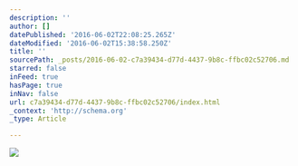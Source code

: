 ```yaml
---
description: ''
author: []
datePublished: '2016-06-02T22:08:25.265Z'
dateModified: '2016-06-02T15:38:58.250Z'
title: ''
sourcePath: _posts/2016-06-02-c7a39434-d77d-4437-9b8c-ffbc02c52706.md
starred: false
inFeed: true
hasPage: true
inNav: false
url: c7a39434-d77d-4437-9b8c-ffbc02c52706/index.html
_context: 'http://schema.org'
_type: Article

---
```

![](https://the-grid-user-content.s3-us-west-2.amazonaws.com/e67d023b-40f0-46f8-8746-47cdc4ab7c38.jpg)